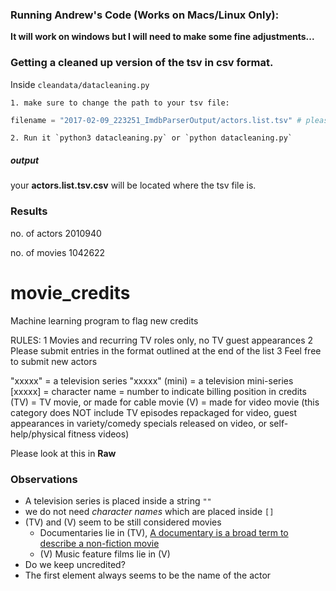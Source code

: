 ### Running Andrew's Code (Works on Macs/Linux Only):
**It will work on windows but I will need to make some fine adjustments...**


### Getting a cleaned up version of the tsv in csv format.
Inside `cleandata/datacleaning.py`

    1. make sure to change the path to your tsv file:
```python
filename = "2017-02-09_223251_ImdbParserOutput/actors.list.tsv" # please change this path to your own file path to the tsv file
```
    2. Run it `python3 datacleaning.py` or `python datacleaning.py`

##### output
your **actors.list.tsv.csv** will be located where the tsv file is. 

### Results

no. of actors 2010940

no. of movies 1042622

# movie_credits
Machine learning program to flag new credits

 RULES:
 1       Movies and recurring TV roles only, no TV guest appearances
 2       Please submit entries in the format outlined at the end of the list
 3       Feel free to submit new actors

 "xxxxx"        = a television series
 "xxxxx" (mini) = a television mini-series
 [xxxxx]        = character name
 <xx>           = number to indicate billing position in credits
 (TV)           = TV movie, or made for cable movie
 (V)            = made for video movie (this category does NOT include TV
                  episodes repackaged for video, guest appearances in
                  variety/comedy specials released on video, or
				  self-help/physical fitness videos)


Please look at this in **Raw**


### Observations
* A television series is placed inside a string `""`
* we do not need *character names* which are placed inside `[]`
* (TV) and (V) seem to be still considered movies
	* Documentaries lie in (TV), [A documentary is a broad term to describe a non-fiction movie](http://www.desktop-documentaries.com/what-is-a-documentary.html)
	* (V) Music feature films lie in (V) 
* Do we keep uncredited?
* The first element always seems to be the name of the actor
